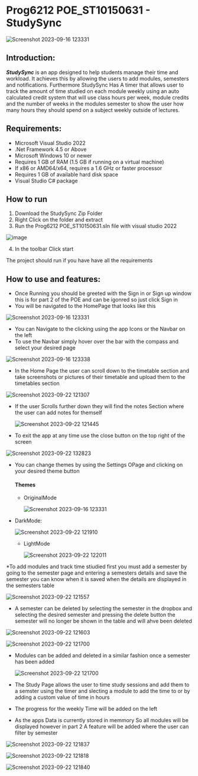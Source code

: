 # Prog6212 POE_ST10150631 - StudySync
![Screenshot 2023-09-16 123331](https://github.com/ST10150631/Study-Sync-App/assets/101188233/845fd820-58cc-4f6e-b7ff-7f64674a08cb)

## Introduction:
***StudySync*** is an app designed to help students manage their time and workload. It achieves this by allowing the users to add modules, semesters and notifications. Furthermore StudySync Has A timer that allows user to track the amount of time studied on each module weekly using an auto calculated credit system that will use class hours per week, module credits and the number of weeks in the modules semester to show the user how many hours they should spend on a subject weekly outside of lectures.

## Requirements:
* Microsoft Visual Studio 2022
* .Net Framework 4.5 or Above
* Microsoft Windows 10 or newer
* Requires 1 GB of RAM (1.5 GB if running on a virtual machine)
* If x86 or AMD64/x64, requires a 1.6 GHz or faster processor
* Requires 1 GB of available hard disk space
* Visual Studio C# package

## How to run
1. Download the StudySync Zip Folder
2. Right Click on the folder and extract
3. Run the Prog6212 POE_ST10150631.sIn file with visual studio 2022





![image](https://github.com/ST10150631/Study-Sync-App/assets/101188233/c2c21406-0c1b-4dd4-987d-ad3b514ab483)







4. In the toolbar Click start

The project should run if you have have all the requirements

## How to use and features:
* Once Running you should be greeted with the Sign in or Sign up window this is for part 2 of the POE and can be igonred so just click Sign in 
* You will be navigated to the HomePage that looks like this





![Screenshot 2023-09-16 123331](https://github.com/ST10150631/Study-Sync-App/assets/101188233/a8bb9173-4613-4f57-81c9-f93baf99b83d)






* You can Navigate to the clicking using the app Icons or the Navbar on the left
* To use the Navbar simply hover over the bar with the compass and select your desired page




  
![Screenshot 2023-09-16 123338](https://github.com/ST10150631/Study-Sync-App/assets/101188233/dc7c8a22-a755-493d-9235-2bb1f336d531)







* In the Home Page the user can scroll down to the timetable section and take screenshots or pictures of their timetable and upload them to the timetables section




![Screenshot 2023-09-22 121307](https://github.com/ST10150631/Study-Sync-App/assets/101188233/49e2bf76-12f9-477f-aee8-108160ba2dd5)






* If the user Scrolls further down they will find the notes Section where the user can add notes for themself




  ![Screenshot 2023-09-22 121445](https://github.com/ST10150631/Study-Sync-App/assets/101188233/a85894f2-ea02-48ae-b0d6-43632ccb5485)



  


* To exit the app at any time use the close button on the top right of the screen





![Screenshot 2023-09-22 132823](https://github.com/ST10150631/Study-Sync-App/assets/101188233/18654da6-7c59-4f32-bf6f-55848ea70a3a)







* You can change themes by using the Settings OPage and clicking on  your desired theme button


  #### Themes



  * OriginalMode
 


    ![Screenshot 2023-09-16 123331](https://github.com/ST10150631/Study-Sync-App/assets/101188233/f5488bca-df20-48a0-ab6e-5823421b0c8a)



    

* DarkMode:




  ![Screenshot 2023-09-22 121910](https://github.com/ST10150631/Study-Sync-App/assets/101188233/bc19af5f-4a88-423c-b6e0-a2c46b01776a)




  * LightMode
 


    ![Screenshot 2023-09-22 122011](https://github.com/ST10150631/Study-Sync-App/assets/101188233/a3338c15-dae3-4bf0-b069-acc81aaa8d2b)




    

*To add modules and track time stiudied first you must add a semester by going to the semester page and entering a semesters details and save the semester you can know when it is saved when the details are displayed in the semesters table






![Screenshot 2023-09-22 121557](https://github.com/ST10150631/Study-Sync-App/assets/101188233/49b7617e-0f85-4b0b-a1fa-916c09a6a61e)






* A semester can be deleted by selecting the semester in the dropbox and selecting the desired semester and pressing the  delete button  the semester will no longer be shown in the table and will ahve been deleted



   
![Screenshot 2023-09-22 121603](https://github.com/ST10150631/Study-Sync-App/assets/101188233/91a0f6f1-dbb3-4e81-b65e-40e954d3b43a)




![Screenshot 2023-09-22 121700](https://github.com/ST10150631/Study-Sync-App/assets/101188233/4e0c392c-85bc-490d-8c16-375baa998022)






* Modules can be added and deleted in a similar fashion once a semester has been added




  ![Screenshot 2023-09-22 121700](https://github.com/ST10150631/Study-Sync-App/assets/101188233/811c1df2-7ad4-4b04-aa84-fe06380d18cf)



  

* The Study Page allows the user to time study sessions and add them to a semster using the timer and slecting a module to add the time to or by adding a custom value of time in hours
* The progress for the weekly Time will be added on the left
* As the apps Data is currently stored in memmory So all modules will be displayed however in part 2 A feature will be added where the user can filter by semester



  
![Screenshot 2023-09-22 121837](https://github.com/ST10150631/Study-Sync-App/assets/101188233/de9bed6c-d1dd-40f9-a374-de205f76f13b)



![Screenshot 2023-09-22 121818](https://github.com/ST10150631/Study-Sync-App/assets/101188233/0e8b57fd-5ef7-45a9-a242-b624d86cc5b7)



![Screenshot 2023-09-22 121840](https://github.com/ST10150631/Study-Sync-App/assets/101188233/9322622d-5338-4786-b615-167378a7ae61)









